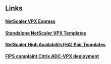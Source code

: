 ## Links
#### [NetScaler VPX Express](./express_single_nic/)
#### [Standalone NetScaler VPX Templates](./standalone/)
#### [NetScaler High Availability(HA) Pair Templates](./HA_pair/)
#### [FIPS complaint Citrix ADC-VPX deployment](./FIPS/)
